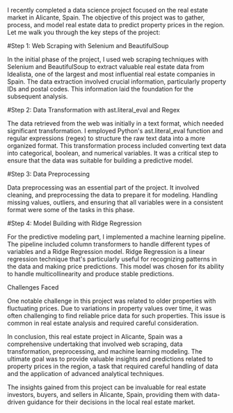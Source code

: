 I recently completed a data science project focused on the real estate market in Alicante, Spain. The objective of this project was to gather, process, and model real estate data to predict property prices in the region. Let me walk you through the key steps of the project:

#Step 1: Web Scraping with Selenium and BeautifulSoup

In the initial phase of the project, I used web scraping techniques with Selenium and BeautifulSoup to extract valuable real estate data from Idealista, one of the largest and most influential real estate companies in Spain. The data extraction involved crucial information, particularly property IDs and postal codes. This information laid the foundation for the subsequent analysis.

#Step 2: Data Transformation with ast.literal_eval and Regex

The data retrieved from the web was initially in a text format, which needed significant transformation. I employed Python's ast.literal_eval function and regular expressions (regex) to structure the raw text data into a more organized format. This transformation process included converting text data into categorical, boolean, and numerical variables. It was a critical step to ensure that the data was suitable for building a predictive model.

#Step 3: Data Preprocessing

Data preprocessing was an essential part of the project. It involved cleaning, and preprocessing the data to prepare it for modeling. Handling missing values, outliers, and ensuring that all variables were in a consistent format were some of the tasks in this phase.

#Step 4: Model Building with Ridge Regression

For the predictive modeling part, I implemented a machine learning pipeline. The pipeline included column transformers to handle different types of variables and a Ridge Regression model. Ridge Regression is a linear regression technique that's particularly useful for recognizing patterns in the data and making price predictions. This model was chosen for its ability to handle multicollinearity and produce stable predictions.

Challenges Faced

One notable challenge in this project was related to older properties with fluctuating prices. Due to variations in property values over time, it was often challenging to find reliable price data for such properties. This issue is common in real estate analysis and required careful consideration.

In conclusion, this real estate project in Alicante, Spain was a comprehensive undertaking that involved web scraping, data transformation, preprocessing, and machine learning modeling. The ultimate goal was to provide valuable insights and predictions related to property prices in the region, a task that required careful handling of data and the application of advanced analytical techniques.

The insights gained from this project can be invaluable for real estate investors, buyers, and sellers in Alicante, Spain, providing them with data-driven guidance for their decisions in the local real estate market.






